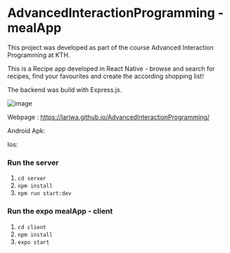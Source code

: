 # AdvancedInteractionProgramming - mealApp
This project was developed as part of the course Advanced Interaction Programming at KTH.

This is a Recipe app developed in React Native - browse and search for recipes, find your favourites and create the according shopping list! 

The backend was build with Express.js.

![image](https://user-images.githubusercontent.com/40071882/197187433-dcdd36e7-d566-46f6-9d32-ebc6463d286b.png)

Webpage : https://lariwa.github.io/AdvancedInteractionProgramming/ 

Android Apk: 

Ios:

### Run the server
1. `cd server `
2. `npm install `
3. `npm run start:dev`

### Run the expo mealApp - client
1. `cd client `
2. `npm install `
3. `expo start`



